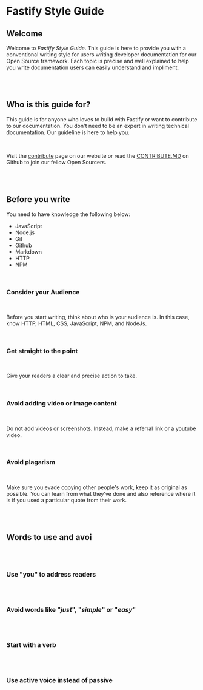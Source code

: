 # Fastify Style Guide


## Welcome

Welcome to *Fastify Style Guide*. This guide is here to provide you with a conventional writing style for users writing developer documentation for our Open Source framework. Each topic is precise and well explained to help you write documentation users can easily understand and impliment.

<br>
<br>

## Who is this guide for?

This guide is for anyone who loves to build with Fastify or want to contribute to our documentation. You don't need to be an expert in writing technical documentation. Our guideline is here to help you.

<br>

Visit the [contribute](https://www.fastify.io/contribute) page on our website or read the [CONTRIBUTE.MD](https://github.com/fastify/fastify/blob/master/CONTRIBUTING.md) on Github to join our fellow Open Sourcers.

<br>
<br>

## Before you write

You need to have knowledge the following below:

* JavaScript
* Node.js
* Git
* Github
* Markdown
* HTTP
* NPM 

<br>

### Consider your Audience

<br>

Before you start writing, think about who is your audience is. In this case, know HTTP, HTML, CSS, JavaScript, NPM, and NodeJs.

<br>

### Get straight to the point

<br>

Give your readers a clear and precise action to take.

<br>

### Avoid adding video or image content 

<br>

Do not add videos or screenshots. Instead, make a referral link or a youtube video.

<br>

### Avoid plagarism 

<br>

Make sure you evade copying other people's work, keep it as original as possible. You can learn from what they've done and also reference where it is if you used a particular quote from their work.

<br>

<br>

## Words to use and avoi

<br>

<!-- content here -->


<br>

### Use "you" to address readers

<br>

<!-- content here -->

<br>

### Avoid words like "*just*", "*simple*" or "*easy*"

<br>

<!-- content here -->

<br>

### Start with a verb

<br>

<!-- content here -->

<br>

### Use **active** voice instead of **passive**

<br>
